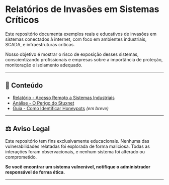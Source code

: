# Relatórios de Invasões em Sistemas Críticos

Este repositório documenta exemplos reais e educativos de invasões em sistemas conectados à internet, com foco em ambientes industriais, SCADA, e infraestruturas críticas.

Nosso objetivo é mostrar o risco de exposição desses sistemas, conscientizando profissionais e empresas sobre a importância de proteção, monitoração e isolamento adequado.

---

## 🔢 Conteúdo

- [Relatório - Acesso Remoto a Sistemas Industriais](reports/)
- [Análise - O Perigo do Stuxnet](docs/stuxnet.md)
- [Guia - Como Identificar Honeypots](docs/como-identificar-honeypots.md) *(em breve)*

---

## ⚖️ Aviso Legal

Este repositório tem fins exclusivamente educacionais. Nenhuma das vulnerabilidades relatadas foi explorada de forma maliciosa. Todas as interações foram observacionais, e nenhum sistema foi alterado ou comprometido.

**Se você encontrar um sistema vulnerável, notifique o administrador responsável de forma ética.**

---
